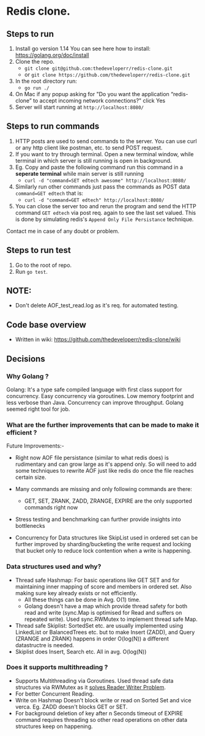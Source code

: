 # Redis clone.

## Steps to run
1. Install go version 1.14 You can see here how to install: https://golang.org/doc/install
2. Clone the repo.
   - `git clone git@github.com:thedeveloperr/redis-clone.git`  
   - or  `git clone https://github.com/thedeveloperr/redis-clone.git`
3. In the root directory run:
   - `go run ./`
4. On Mac if any popup asking for "Do you want the application “redis-clone” to accept incoming network connections?" click Yes
5. Server will start running at ```http://localhost:8080/```


## Steps to run commands
1. HTTP posts are used to send commands to the server. You can use curl or any http client like postman, etc. to send POST request.
2. If you want to try through terminal. Open a new terminal window, while terminal in which server is still running is open in background.
3. Eg. Copy and paste the following command run this command in a **seperate terminal** while main server is still running 
   - `curl -d "command=SET edtech awesome" http://localhost:8080/`
4. Similarly run other commands just pass the commands as POST data `command=GET edtech` that is: 
   - `curl -d "command=GET edtech" http://localhost:8080/` 
5. You can close the server too and rerun the program and send the HTTP command `GET edtech` via post req. again to see the last set valued. This is done by simulating redis's `Append Only File Persistance` technique.

Contact me in case of any doubt or problem. 

## Steps to run test
1. Go to the root of repo.
2. Run `go test`.

## NOTE:
- Don't delete AOF_test_read.log as it's req. for automated testing.

## Code base overview
- Written in wiki: https://github.com/thedeveloperr/redis-clone/wiki


## Decisions

### Why Golang ?
   Golang: It's a type safe compiled language with first class support for concurrency. Easy concurrency via goroutines. Low memory footprint and less verbose than Java. Concurrency can improve throughput. Golang seemed right tool for job.

### What are the further improvements that can be made to make it efficient ?
  Future Improvements:-
  - Right now AOF file persistance (similar to what redis does) is rudimentary and can grow large as it's append only. So will need to add some techniques to rewrite AOF just like redis do once the file reaches certain size.
  - Many commands are missing and only following commands are there:
    - GET, SET, ZRANK, ZADD, ZRANGE, EXPIRE are the only supported commands right now

  - Stress testing and benchmarking can further provide insights into bottlenecks
  - Concurrency for Data structures like SkipList used in ordered set can be further improved by sharding/bucketing the write request and locking that bucket only to reduce lock contention when a write is happening.


### Data structures used and why?
  - Thread safe Hashmap: For basic operations like GET SET and for maintaining inner mapping of score and members in ordered set. Also making sure key already exists or not efficiently.
    * All these things can be done in Avg. O(1) time.
    * Golang doesn't have a map which provide thread safety for both read and write (sync.Map is optimised for Read and suffers on repeated write). Used sync.RWMutex to implement thread safe Map.
  - Thread safe Skiplist: SortedSet etc. are usually implemented using LinkedList or BalancedTrees etc. but to make Insert (ZADD), and Query (ZRANGE and ZRANK) happens in order O(log(N)) a different datastructre is needed.
  - Skiplist does Insert, Search etc. All in avg. O(log(N))

### Does it supports multithreading ?
 - Supports Multithreading via Goroutines. Used thread safe data structures via RWMutex as it [solves Reader Writer Problem](https://en.wikipedia.org/wiki/Readers%E2%80%93writer_lock). 
 - For better Concurrent Reading.
 - Write on Hashmap Doesn't block write or read on Sorted Set and vice verca. Eg. ZADD doesn't blocks GET or SET.
 - For background deletion of key after n Seconds timeout of EXPIRE command requires threading so other read operations on other data structures keep on happening.
